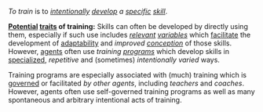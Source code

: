 *To train* is to *[intentionally](https://github.com/gcassel/Modular-Organization-Terminology/blob/master/terms/intention.md) [develop](https://github.com/gcassel/Modular-Organization-Terminology/blob/master/terms/develop.md) a [specific](https://github.com/gcassel/Modular-Organization-Terminology/blob/master/terms/specific.md) [skill](https://github.com/gcassel/Modular-Organization-Terminology/blob/master/terms/skill.md)*.

**[Potential](https://github.com/gcassel/Modular-Organization-Terminology/blob/master/terms/potential.md) [traits](https://github.com/gcassel/Modular-Organization-Terminology/blob/master/terms/trait.md) of training:** Skills can often be developed by directly using them, especially if such use includes *[relevant](https://github.com/gcassel/Modular-Organization-Terminology/blob/master/terms/relevance.md) [variables](https://github.com/gcassel/Modular-Organization-Terminology/blob/master/terms/variable.md)* which [facilitate](https://github.com/gcassel/Modular-Organization-Terminology/blob/master/terms/facilitate.md) the development of [adaptability](https://github.com/gcassel/Modular-Organization-Terminology/blob/master/terms/adapt.md) and *improved [conception](https://github.com/gcassel/Modular-Organization-Terminology/blob/master/terms/concept.md)* of those skills.  However, [agents](https://github.com/gcassel/Modular-Organization-Terminology/blob/master/terms/agent.md) often use *training [programs](https://github.com/gcassel/Modular-Organization-Terminology/blob/master/terms/program.md)* which develop skills in [specialized](https://github.com/gcassel/Modular-Organization-Terminology/blob/master/terms/specialize.md), *repetitive* and (sometimes) *intentionally varied* ways.  

Training programs are especially associated with (much) training which is [governed](https://github.com/gcassel/Modular-Organization-Terminology/blob/master/terms/governance.md) or facilitated *by other agents*, including *teachers* and *coaches*.  However, agents often use self-governed training programs as well as many spontaneous and arbitrary intentional acts of training. 


